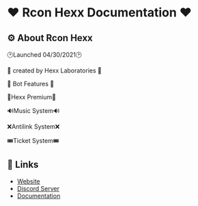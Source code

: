 # ❤️ Rcon Hexx Documentation ❤️


## ⚙ About Rcon Hexx

🕑Launched 04/30/2021🕑 

🧪 created by Hexx Laboratories 🧪 

📩 Bot Features 📩 

💎Hexx Premium💎 

🔊Music System🔊 

❌Antilink System❌ 

🎟Ticket System🎟 


## 🔗 Links

* [Website](https://hexxlabs.xyz)
* [Discord Server](https://smartt.link/hexx)
* [Documentation](https://docs.hexxlabs.xyz)
